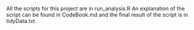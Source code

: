 All the scripts for this project are in run_analysis.R
An explanation of the script can be found in CodeBook.md and the final result of the script is in tidyData.txt.

